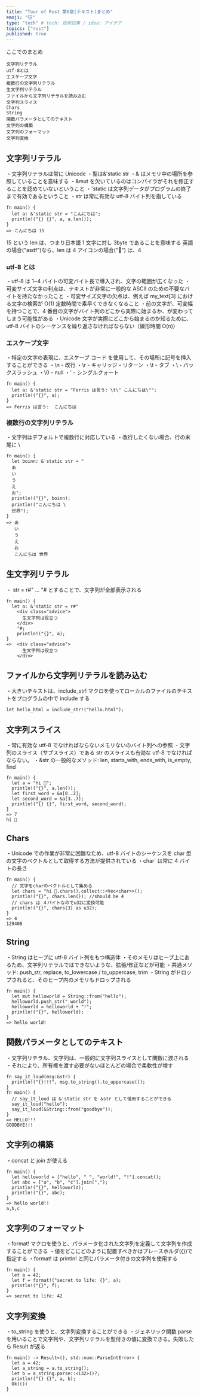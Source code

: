 ```yaml
---
title: "Tour of Rust 第6章(テキスト)まとめ"
emoji: "😽"
type: "tech" # tech: 技術記事 / idea: アイデア
topics: ["rust"]
published: true
---
```


ここでのまとめ

```
文字列リテラル
utf-8とは
エスケープ文字
複数行の文字列リテラル
生文字列リテラル
ファイルから文字列リテラルを読み込む
文字列スライス
Chars
String
関数パラメータとしてのテキスト
文字列の構築
文字列のフォーマット
文字列変換
```

## 文字列リテラル

・文字列リテラルは常に Unicode
・型は&'static str
・& はメモリ中の場所を参照していることを意味する
・&mut を欠いているのはコンパイラがそれを修正することを認めていないということ
・'static は文字列データがプログラムの終了まで有効であるということ
・str は常に有効な utf-8 バイト列を指している

```
fn main() {
  let a: &'static str = "こんにちは";
  println!("{} {}", a, a.len());
}
=> こんにちは 15
```

15 という len は、つまり日本語 1 文字に対し 3byte であることを意味する
英語の場合("asdf")なら、len は 4
アイコンの場合("🔔") は、4

### utf-8 とは

・utf-8 は 1~4 バイトの可変バイト長で導入され、文字の範囲が広くなった
・可変サイズ文字の利点は、テキストが非常に一般的な ASCII のための不要なバイトを持たなかったこと
・可変サイズ文字の欠点は、例えば my_text[3] における文字の検索が O(1) 定数時間で素早くできなくなること
・前の文字が、可変幅を持つことで、4 番目の文字がバイト列のどこから実際に始まるか、が変わってしまう可能性がある
・Unicode 文字が実際にどこから始まるのか知るために、utf-8 バイトのシーケンスを繰り返さなければならない（線形時間 O(n)）

### エスケープ文字

・特定の文字の表現に、エスケープ コード を使用して、その場所に記号を挿入することができる
・\n - 改行
・\r - キャリッジ・リターン
・\t - タブ
・\\ - バックスラッシュ
・\0 - null
・\' - シングルクォート

```
fn main() {
  let a: &'static str = "Ferris は言う: \t\" こんにちは\"";
  println!("{}", a);
}
=> Ferris は言う:  こんにちは
```

### 複数行の文字列リテラル

・文字列はデフォルトで複数行に対応している
・改行したくない場合、行の末尾に \

```
fn main() {
  let boinn: &'static str = "
  あ
  い
  う
  え
  お";
  println!("{}", boinn);
  println!("こんにちは \
  世界");
}
=> あ
   い
   う
   え
   お
   こんにちは 世界
```

## 生文字列リテラル

・ str = r#" ... "# とすることで、文字列が全部表示される

```
fn main() {
  let a: &'static str = r#"
    <div class="advice">
      生文字列は役立つ
    </div>
    "#;
    println!("{}", a);
}
=>  <div class="advice">
      生文字列は役立つ
    </div>
```

## ファイルから文字列リテラルを読み込む

・大きいテキストは、include_str! マクロを使ってローカルのファイルのテキストをプログラムの中で include する

```
let hello_html = include_str!("hello.html");
```

## 文字列スライス

・常に有効な utf-8 でなければならないメモリないのバイト列への参照
・文字列のスライス（サブスライス）である str のスライスも有効な utf-8 でなければならない。
・&str の一般的なメソッド: len, starts_with, ends_with, is_empty, find

```
fn main() {
  let a = "hi 🦀";
  println!("{}", a.len());
  let first_word = &a[0..2];
  let second_word = &a[3..7];
  println!("{} {}", first_word, second_word);
}
=> 7
hi 🦀
```

## Chars

・Unicode での作業が非常に困難なため、utf-8 バイトのシーケンスを char 型の文字のベクトルとして取得する方法が提供されている
・char` は常に 4 バイトの長さ

```
fn main() {
  // 文字をcharのベクトルとして集める
  let chars = "hi 🦀.chars().collect::<Vec<char>>();
  println!("{}", chars.len()); //should be 4
  // chars は ４バイトなのでu32に変換可能
  println!("{}", chars[3] as u32);
}
=> 4
129408
```

## String

・String はヒープに utf-8 バイト列をもつ構造体
・そのメモリはヒープ上にあるため、文字列リテラルではできないような、拡張/修正などが可能
・共通メソッド: push_str, replace, to_lowercase / to_uppercase, trim
・String がドロップされると、そのヒープ内のメモリもドロップされる

```
fn main() {
  let mut helloworld = String::from("hello");
  helloworld.push_str(" world");
  helloworld = helloworld + "!";
  println!("{}", helloworld);
}
=> hello world!
```

## 関数パラメータとしてのテキスト

・文字列リテラル、文字列は、一般的に文字列スライスとして関数に渡される
・それにより、所有権を渡す必要がないほとんどの場合で柔軟性が増す

```
fn say_it_loud(msg:&str) {
  println!("{}!!!", msg.to_string().to_uppercase());
}
fn main() {
  // say_it_loud は &'static str を &str として借用することができる
  say_it_loud("hello");
  say_it_loud(&String::from("goodbye"));
}
=> HELLO!!!
GOODBYE!!!
```

## 文字列の構築

・concat と join が使える

```
fn main() {
  let helloworld = ["hello", " ", "world!", "!"].concat();
  let abc = ["a", "b", "c"].join(",");
  println!("{}", helloworld);
  println!("{}", abc);
}
=> hello world!!
a,b,c
```

## 文字列のフォーマット

・format! マクロを使うと、パラメータ化された文字列を定義して文字列を作成することができる
・値をどこにどのように配置すべきかはプレースホルダ({})で指定する
・format! は println! と同じパラメータ付きの文字列を使用する

```
fn main() {
  let a = 42;
  let f = format!("secret to life: {}", a);
  println!("{}", f);
}
=> secret to life: 42
```

## 文字列変換

・to_string を使うと、文字列変換することができる
・ジェネリック関数 parse を用いることで文字列や、文字列リテラルを型付きの値に変換できる。失敗したら Result が返る

```
fn main() -> Result<(), std::num::ParseIntError> {
  let a = 42;
  let a_string = a.to_string();
  let b = a_string.parse::<i32>()?;
  println!("{} {}", a, b);
  Ok(())
}
```
